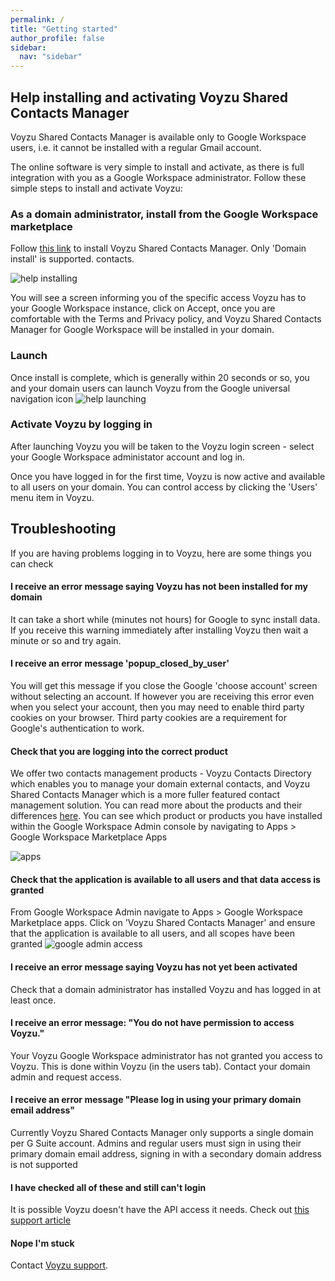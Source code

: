 ```yaml
---
permalink: /
title: "Getting started"
author_profile: false
sidebar:
  nav: "sidebar"
---
```

## Help installing and activating Voyzu Shared Contacts Manager

Voyzu Shared Contacts Manager is available only to Google Workspace users, i.e. it cannot be installed with a regular Gmail account.

The online software is very simple to install and activate, as there is full integration with you as a Google Workspace administrator. Follow these simple steps to install and activate Voyzu:

### As a domain administrator, install from the Google Workspace marketplace

Follow <a target="_blank"
  href="https://gsuite.google.com/u/0/marketplace/app/voyzu_contacts_directory/337624936001">this
  link</a>
to install Voyzu Shared Contacts Manager. Only 'Domain install' is supported.
contacts.

![help installing](https://voyzu.com/img/help_installing.png)

You will see a screen informing you of the specific access Voyzu has to your Google Workspace instance, click on Accept, once you
are comfortable with the Terms and Privacy policy, and Voyzu Shared Contacts Manager for Google Workspace will be installed in your domain.

### Launch
Once install is complete, which is generally within 20 seconds or so, you and your domain users can launch Voyzu from the Google universal navigation icon
![help launching](https://voyzu.com/img/help_install_launch.png)

### Activate Voyzu by logging in
After launching Voyzu you will be taken to the Voyzu login screen - select your Google Workspace administator account and log in.

Once you have logged in for the first time, Voyzu is now active and available to all
users on your domain.
You can control access by clicking the 'Users' menu item in Voyzu.

## Troubleshooting
If you are having problems logging in to Voyzu, here are some things you can check

#### I receive an error message saying Voyzu has not been installed for my domain
It can take a short while (minutes not hours) for Google to sync install data. If you receive
this
warning immediately after
installing Voyzu then wait a minute or so and try again.

#### I receive an error message 'popup_closed_by_user'
You will get this message if you close the Google 'choose account' screen without selecting an account. If however you are receiving
this error even when you select your account, then you may need to enable third party cookies on your browser.  Third party cookies are a requirement for Google's authentication to work.

#### Check that you are logging into the correct product

We offer two contacts management products - Voyzu Contacts Directory which enables you to manage your domain external contacts, and
Voyzu Shared Contacts Manager which is a more fuller featured contact management solution.  You can read more about the products and their
differences <a href="https://voyzu.com/directory-vs-shared.html">here</a>.  You can see which product or products you have installed within the Google Workspace Admin console by navigating to Apps > Google Workspace Marketplace Apps

![apps](https://voyzu.com/img/help_gsm_products.png)

#### Check that the application is available to all users and that data access is granted

From Google Workspace Admin navigate to Apps > Google Workspace Marketplace apps.  Click on 'Voyzu Shared Contacts Manager' and ensure
that the application is available to all users, and all scopes have been granted
![google admin access](https://voyzu.com/img/help_gsm_access.png)

#### I receive an error message saying Voyzu has not yet been activated</h6>
Check that a domain administrator has installed Voyzu and has logged in at least once.

#### I receive an error message: "You do not have permission to access Voyzu."
Your Voyzu Google Workspace administrator has not granted you access to Voyzu.  This is done within Voyzu (in the users tab). Contact your domain admin and
request access.

#### I receive an error message "Please log in using your primary domain email address"

Currently Voyzu Shared Contacts Manager only supports a single domain per G
Suite account. Admins and regular users must sign in using their primary domain email address, signing in with a secondary domain address is not supported

#### I have checked all of these and still can't login
It is possible Voyzu doesn't have the API access it needs.  Check out <a href="https://support.google.com/a/answer/7281227?hl=en">this support article</a>

#### Nope I'm stuck
Contact <a href="https://voyzu.com/contact.html">Voyzu support</a>.
